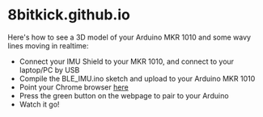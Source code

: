 # 8bitkick.github.io


Here's how to see a 3D model of your Arduino MKR 1010 and some wavy lines moving in realtime:

- Connect your IMU Shield to your MKR 1010, and connect to your laptop/PC by USB
- Compile the BLE_IMU.ino sketch and upload to your Arduino MKR 1010 
- Point your Chrome browser [here](https://8bitkick.github.io/ArduinoBLE-IMU.html)
- Press the green button on the webpage to pair to your Arduino
- Watch it go!

